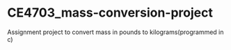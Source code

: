 # CE4703_mass-conversion-project
Assignment project to convert mass in pounds to kilograms(programmed in c)
